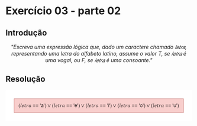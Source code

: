 # Exercício 03 - parte 02
  
## Introdução 
<div align="center">

_"Escreva uma expressão lógica que, dado um caractere chamado 𝑙𝑒𝑡𝑟𝑎, representando uma letra do alfabeto latino, assume o valor T, se 𝑙𝑒𝑡𝑟𝑎 é uma vogal, ou F, se 𝑙𝑒𝑡𝑟𝑎 é uma consoante."_

</div>

## Resolução


<div align="center">

![](../../imagens/2ex-03.png)

</div>